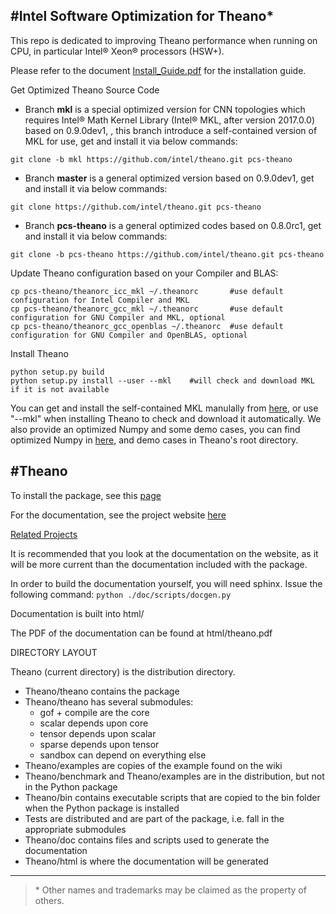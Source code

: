 #Intel Software Optimization for Theano*
---

This repo is dedicated to improving Theano performance when running on CPU, in particular Intel® Xeon® processors (HSW+).

Please refer to the document [Install_Guide.pdf](https://github.com/intel/theano/blob/master/Install_Guide.pdf) for the installation guide.

Get Optimized Theano Source Code
* Branch **mkl** is a special optimized version for CNN topologies which requires Intel® Math Kernel Library (Intel® MKL, after version 2017.0.0) based on 0.9.0dev1, , this branch introduce a self-contained version of MKL for use, get and install it via below commands:
```
git clone -b mkl https://github.com/intel/theano.git pcs-theano
```

* Branch **master** is a general optimized version based on 0.9.0dev1, get and install it via below commands:
```
git clone https://github.com/intel/theano.git pcs-theano
```

* Branch **pcs-theano** is a general optimized codes based on 0.8.0rc1, get and install it via below commands:
```
git clone -b pcs-theano https://github.com/intel/theano.git pcs-theano
```

Update Theano configuration based on your Compiler and BLAS:
```
cp pcs-theano/theanorc_icc_mkl ~/.theanorc       #use default configuration for Intel Compiler and MKL
cp pcs-theano/theanorc_gcc_mkl ~/.theanorc       #use default configuration for GNU Compiler and MKL, optional
cp pcs-theano/theanorc_gcc_openblas ~/.theanorc  #use default configuration for GNU Compiler and OpenBLAS, optional
```

Install Theano
```
python setup.py build 
python setup.py install --user --mkl    #will check and download MKL if it is not available
```

You can get and install the self-contained MKL manulally from [here](https://github.com/01org/mkl-dnn/releases), or use "--mkl" when installing Theano to check and download it automatically.
We also provide an optimized Numpy and some demo cases, you can find optimized Numpy in [here](https://github.com/pcs-theano/numpy), and demo cases in Theano's root directory.
 

#Theano
---
To install the package, see this [page](http://deeplearning.net/software/theano/install.html)

For the documentation, see the project website [here](http://deeplearning.net/software/theano/)

[Related Projects](https://github.com/Theano/Theano/wiki/Related-projects)

It is recommended that you look at the documentation on the website, as it will be more current than the documentation included with the package.

In order to build the documentation yourself, you will need sphinx. Issue the following command:
    `python ./doc/scripts/docgen.py`

Documentation is built into html/

The PDF of the documentation can be found at html/theano.pdf


DIRECTORY LAYOUT

Theano (current directory) is the distribution directory.

* Theano/theano contains the package
* Theano/theano has several submodules:
    * gof + compile are the core
    * scalar depends upon core
    * tensor depends upon scalar
    * sparse depends upon tensor
    * sandbox can depend on everything else
* Theano/examples are copies of the example found on the wiki
* Theano/benchmark and Theano/examples are in the distribution, but not in
  the Python package
* Theano/bin contains executable scripts that are copied to the bin folder
  when the Python package is installed
* Tests are distributed and are part of the package, i.e. fall in
  the appropriate submodules
* Theano/doc contains files and scripts used to generate the documentation
* Theano/html is where the documentation will be generated

---
>\* Other names and trademarks may be claimed as the property of others.

